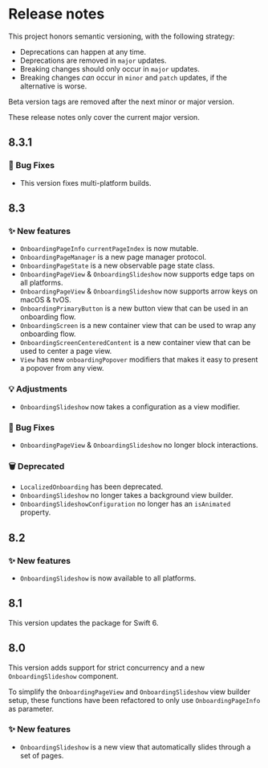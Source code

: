 # Release notes

This project honors semantic versioning, with the following strategy:

* Deprecations can happen at any time.
* Deprecations are removed in `major` updates.
* Breaking changes should only occur in `major` updates.
* Breaking changes *can* occur in `minor` and `patch` updates, if the alternative is worse.

Beta version tags are removed after the next minor or major version. 

These release notes only cover the current major version.



## 8.3.1

### 🐛 Bug Fixes

* This version fixes multi-platform builds.



## 8.3

### ✨ New features

* `OnboardingPageInfo` `currentPageIndex` is now mutable.
* `OnboardingPageManager` is a new page manager protocol.
* `OnboardingPageState` is a new observable page state class.
* `OnboardingPageView` & `OnboardingSlideshow` now supports edge taps on all platforms.
* `OnboardingPageView` & `OnboardingSlideshow` now supports arrow keys on macOS & tvOS.
* `OnboardingPrimaryButton` is a new button view that can be used in an onboarding flow.
* `OnboardingScreen` is a new container view that can be used to wrap any onboarding flow.  
* `OnboardingScreenCenteredContent` is a new container view that can be used to center a page view.
* `View` has new `onboardingPopover` modifiers that makes it easy to present a popover from any view.  

### 💡 Adjustments

* `OnboardingSlideshow` now takes a configuration as a view modifier.

### 🐛 Bug Fixes

* `OnboardingPageView` & `OnboardingSlideshow` no longer block interactions.

### 🗑️ Deprecated

* `LocalizedOnboarding` has been deprecated.
* `OnboardingSlideshow` no longer takes a background view builder.
* `OnboardingSlideshowConfiguration` no longer has an `isAnimated` property.



## 8.2

### ✨ New features

* `OnboardingSlideshow` is now available to all platforms. 



## 8.1

This version updates the package for Swift 6.



## 8.0

This version adds support for strict concurrency and a new `OnboardingSlideshow` component.

To simplify the `OnboardingPageView` and `OnboardingSlideshow` view builder setup, these functions have been refactored to only use `OnboardingPageInfo` as parameter.

### ✨ New features

* `OnboardingSlideshow` is a new view that automatically slides through a set of pages. 
